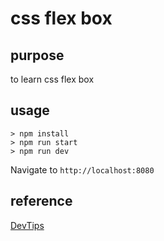 # css flex box

## purpose

to learn css flex box
## usage
```
> npm install
> npm run start
> npm run dev
```

Navigate to ```http://localhost:8080```


## reference

[DevTips](https://www.youtube.com/watch?v=G7EIAgfkhmg)
